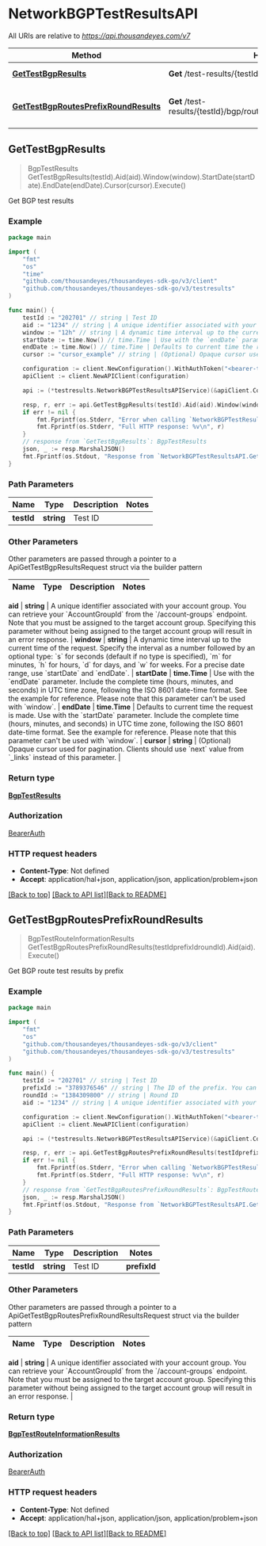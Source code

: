 # NetworkBGPTestResultsAPI

All URIs are relative to *https://api.thousandeyes.com/v7*

Method | HTTP request | Description
------------- | ------------- | -------------
[**GetTestBgpResults**](NetworkBGPTestResultsAPI.md#GetTestBgpResults) | **Get** /test-results/{testId}/bgp | Get BGP test results
[**GetTestBgpRoutesPrefixRoundResults**](NetworkBGPTestResultsAPI.md#GetTestBgpRoutesPrefixRoundResults) | **Get** /test-results/{testId}/bgp/routes/prefix/{prefixId}/round/{roundId} | Get BGP route test results by prefix



## GetTestBgpResults

> BgpTestResults GetTestBgpResults(testId).Aid(aid).Window(window).StartDate(startDate).EndDate(endDate).Cursor(cursor).Execute()

Get BGP test results



### Example

```go
package main

import (
	"fmt"
	"os"
    "time"
	"github.com/thousandeyes/thousandeyes-sdk-go/v3/client"
	"github.com/thousandeyes/thousandeyes-sdk-go/v3/testresults"
)

func main() {
	testId := "202701" // string | Test ID
	aid := "1234" // string | A unique identifier associated with your account group. You can retrieve your `AccountGroupId` from the `/account-groups` endpoint. Note that you must be assigned to the target account group. Specifying this parameter without being assigned to the target account group will result in an error response. (optional)
	window := "12h" // string | A dynamic time interval up to the current time of the request. Specify the interval as a number followed by an optional type: `s` for seconds (default if no type is specified), `m` for minutes, `h` for hours, `d` for days, and `w` for weeks. For a precise date range, use `startDate` and `endDate`. (optional)
	startDate := time.Now() // time.Time | Use with the `endDate` parameter. Include the complete time (hours, minutes, and seconds) in UTC time zone, following the ISO 8601 date-time format. See the example for reference. Please note that this parameter can't be used with `window`. (optional)
	endDate := time.Now() // time.Time | Defaults to current time the request is made. Use with the `startDate` parameter. Include the complete time (hours, minutes, and seconds) in UTC time zone, following the ISO 8601 date-time format. See the example for reference. Please note that this parameter can't be used with `window`. (optional)
	cursor := "cursor_example" // string | (Optional) Opaque cursor used for pagination. Clients should use `next` value from `_links` instead of this parameter. (optional)

	configuration := client.NewConfiguration().WithAuthToken("<bearer-token>")
	apiClient := client.NewAPIClient(configuration)

	api := (*testresults.NetworkBGPTestResultsAPIService)(&apiClient.Common)

	resp, r, err := api.GetTestBgpResults(testId).Aid(aid).Window(window).StartDate(startDate).EndDate(endDate).Cursor(cursor).Execute()
	if err != nil {
		fmt.Fprintf(os.Stderr, "Error when calling `NetworkBGPTestResultsAPI.GetTestBgpResults``: %v\n", err)
		fmt.Fprintf(os.Stderr, "Full HTTP response: %v\n", r)
	}
	// response from `GetTestBgpResults`: BgpTestResults
	json, _ := resp.MarshalJSON()
	fmt.Fprintf(os.Stdout, "Response from `NetworkBGPTestResultsAPI.GetTestBgpResults`: %v\n", string(json))
}
```

### Path Parameters


Name | Type | Description  | Notes
------------- | ------------- | ------------- | -------------
**testId** | **string** | Test ID | 

### Other Parameters

Other parameters are passed through a pointer to a ApiGetTestBgpResultsRequest struct via the builder pattern


Name | Type | Description  | Notes
------------- | ------------- | ------------- | -------------

 **aid** | **string** | A unique identifier associated with your account group. You can retrieve your &#x60;AccountGroupId&#x60; from the &#x60;/account-groups&#x60; endpoint. Note that you must be assigned to the target account group. Specifying this parameter without being assigned to the target account group will result in an error response. | 
 **window** | **string** | A dynamic time interval up to the current time of the request. Specify the interval as a number followed by an optional type: &#x60;s&#x60; for seconds (default if no type is specified), &#x60;m&#x60; for minutes, &#x60;h&#x60; for hours, &#x60;d&#x60; for days, and &#x60;w&#x60; for weeks. For a precise date range, use &#x60;startDate&#x60; and &#x60;endDate&#x60;. | 
 **startDate** | **time.Time** | Use with the &#x60;endDate&#x60; parameter. Include the complete time (hours, minutes, and seconds) in UTC time zone, following the ISO 8601 date-time format. See the example for reference. Please note that this parameter can&#39;t be used with &#x60;window&#x60;. | 
 **endDate** | **time.Time** | Defaults to current time the request is made. Use with the &#x60;startDate&#x60; parameter. Include the complete time (hours, minutes, and seconds) in UTC time zone, following the ISO 8601 date-time format. See the example for reference. Please note that this parameter can&#39;t be used with &#x60;window&#x60;. | 
 **cursor** | **string** | (Optional) Opaque cursor used for pagination. Clients should use &#x60;next&#x60; value from &#x60;_links&#x60; instead of this parameter. | 

### Return type

[**BgpTestResults**](BgpTestResults.md)

### Authorization

[BearerAuth](../README.md#BearerAuth)

### HTTP request headers

- **Content-Type**: Not defined
- **Accept**: application/hal+json, application/json, application/problem+json

[[Back to top]](#) [[Back to API list]](../README.md#documentation-for-api-endpoints)[[Back to README]](../README.md)


## GetTestBgpRoutesPrefixRoundResults

> BgpTestRouteInformationResults GetTestBgpRoutesPrefixRoundResults(testIdprefixIdroundId).Aid(aid).Execute()

Get BGP route test results by prefix



### Example

```go
package main

import (
	"fmt"
	"os"
	"github.com/thousandeyes/thousandeyes-sdk-go/v3/client"
	"github.com/thousandeyes/thousandeyes-sdk-go/v3/testresults"
)

func main() {
	testId := "202701" // string | Test ID
	prefixId := "3789376546" // string | The ID of the prefix. You can get `prefixId` from the `/test-results/{testId}/bgp` endpoint.
	roundId := "1384309800" // string | Round ID
	aid := "1234" // string | A unique identifier associated with your account group. You can retrieve your `AccountGroupId` from the `/account-groups` endpoint. Note that you must be assigned to the target account group. Specifying this parameter without being assigned to the target account group will result in an error response. (optional)

	configuration := client.NewConfiguration().WithAuthToken("<bearer-token>")
	apiClient := client.NewAPIClient(configuration)

	api := (*testresults.NetworkBGPTestResultsAPIService)(&apiClient.Common)

	resp, r, err := api.GetTestBgpRoutesPrefixRoundResults(testIdprefixIdroundId).Aid(aid).Execute()
	if err != nil {
		fmt.Fprintf(os.Stderr, "Error when calling `NetworkBGPTestResultsAPI.GetTestBgpRoutesPrefixRoundResults``: %v\n", err)
		fmt.Fprintf(os.Stderr, "Full HTTP response: %v\n", r)
	}
	// response from `GetTestBgpRoutesPrefixRoundResults`: BgpTestRouteInformationResults
	json, _ := resp.MarshalJSON()
	fmt.Fprintf(os.Stdout, "Response from `NetworkBGPTestResultsAPI.GetTestBgpRoutesPrefixRoundResults`: %v\n", string(json))
}
```

### Path Parameters


Name | Type | Description  | Notes
------------- | ------------- | ------------- | -------------
**testId** | **string** | Test ID | **prefixId** | **string** | The ID of the prefix. You can get &#x60;prefixId&#x60; from the &#x60;/test-results/{testId}/bgp&#x60; endpoint. | **roundId** | **string** | Round ID | 

### Other Parameters

Other parameters are passed through a pointer to a ApiGetTestBgpRoutesPrefixRoundResultsRequest struct via the builder pattern


Name | Type | Description  | Notes
------------- | ------------- | ------------- | -------------



 **aid** | **string** | A unique identifier associated with your account group. You can retrieve your &#x60;AccountGroupId&#x60; from the &#x60;/account-groups&#x60; endpoint. Note that you must be assigned to the target account group. Specifying this parameter without being assigned to the target account group will result in an error response. | 

### Return type

[**BgpTestRouteInformationResults**](BgpTestRouteInformationResults.md)

### Authorization

[BearerAuth](../README.md#BearerAuth)

### HTTP request headers

- **Content-Type**: Not defined
- **Accept**: application/hal+json, application/json, application/problem+json

[[Back to top]](#) [[Back to API list]](../README.md#documentation-for-api-endpoints)[[Back to README]](../README.md)

